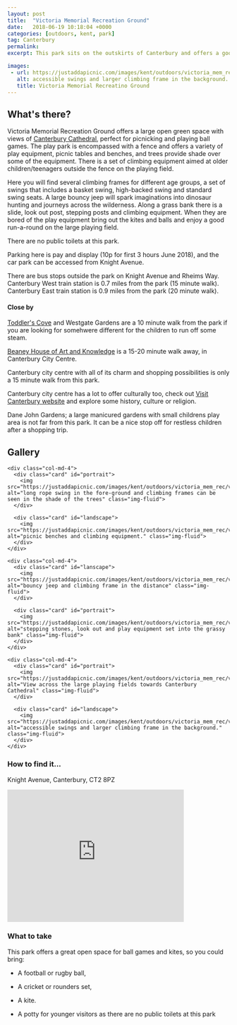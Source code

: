 ```yaml
---
layout: post
title:  "Victoria Memorial Recreation Ground"
date:   2018-06-19 10:18:04 +0000
categories: [outdoors, kent, park]
tag: Canterbury
permalink: 
excerpt: This park sits on the outskirts of Canterbury and offers a good range of play equipment, cheap parking and lots of open green space for running around or a spot of kite flying.

images: 
 - url: https://justaddapicnic.com/images/kent/outdoors/victoria_mem_rec/vic1.jpg
   alt: accessible swings and larger climbing frame in the background.
   title: Victoria Memorial Recreatino Ground
---
```


## What's there?
Victoria Memorial Recreation Ground offers a large open green space with views of [Canterbury Cathedral](https://www.canterbury-cathedral.org/), perfect for picnicking and playing ball games.  The play park is encompassed with a fence and offers a variety of play equipment, picnic tables and benches, and trees provide shade over some of the equipment. There is a set of climbing equipment aimed at older children/teenagers outside the fence on the playing field.

Here you will find several climbing frames for different age groups, a set of swings that includes a basket swing, high-backed swing and standard swing seats.  A large bouncy jeep will spark imaginations into dinosaur hunting and journeys across the wilderness.  Along a grass bank there is a slide, look out post, stepping posts and climbing equipment.  When they are bored of the play equipment bring out the kites and balls and enjoy a good run-a-round on the large playing field.

There are no public toilets at this park.

Parking here is pay and display (10p for first 3 hours June 2018), and the car park can be accessed from Knight Avenue.

There are bus stops outside the park on Knight Avenue and Rheims Way.  Canterbury West train station is 0.7 miles from the park (15 minute walk). Canterbury East train station is 0.9 miles from the park (20 minute walk).

#### Close by

[Toddler's Cove](http://www.justaddapicnic.com/outdoors/kent/park/2018/01/17/toddlers-cove.html) and Westgate Gardens are a 10 minute walk from the park if you are looking for somehwere different for the children to run off some steam.

[Beaney House of Art and Knowledge](https://www.justaddapicnic.com/indoors/kent/museum/2018/03/20/beaney-house.html) is a 15-20 minute walk away, in Canterbury City Centre.

Canterbury city centre with all of its charm and shopping possibilities is only a 15 minute walk from this park.

Canterbury city centre has a lot to offer culturally too, check out [Visit Canterbury website](http://www.canterbury.co.uk/) and explore some history, culture or religion.

Dane John Gardens; a large manicured gardens with small childrens play area is not far from this park.  It can be a nice stop off for restless children after a shopping trip.

## Gallery

<div class="container">

  <div class="row">

    <div class="col-md-4">
      <div class="card" id="portrait">
        <img src="https://justaddapicnic.com/images/kent/outdoors/victoria_mem_rec/vic3.jpg" alt="long rope swing in the fore-ground and climbing frames can be seen in the shade of the trees" class="img-fluid">
      </div>

      <div class="card" id="landscape">
        <img src="https://justaddapicnic.com/images/kent/outdoors/victoria_mem_rec/vic2.jpg" alt="picnic benches and climbing equipment." class="img-fluid">
      </div>  
    </div>

    <div class="col-md-4">
      <div class="card" id="lanscape">
        <img src="https://justaddapicnic.com/images/kent/outdoors/victoria_mem_rec/vic5.jpg" alt="bouncy jeep and climbing frame in the distance" class="img-fluid">
      </div>

      <div class="card" id="portrait">
        <img src="https://justaddapicnic.com/images/kent/outdoors/victoria_mem_rec/vic4.jpg" alt="stepping stones, look out and play equipment set into the grassy bank" class="img-fluid">
      </div>
    </div>

    <div class="col-md-4">
      <div class="card" id="portrait">
        <img src="https://justaddapicnic.com/images/kent/outdoors/victoria_mem_rec/vic7.jpg" alt="View across the large playing fields towards Canterbury Cathedral" class="img-fluid">
      </div>

      <div class="card" id="landscape">
        <img src="https://justaddapicnic.com/images/kent/outdoors/victoria_mem_rec/vic1.jpg" alt="accessible swings and larger climbing frame in the background." class="img-fluid">
      </div>
    </div>

  </div>      
</div>


### How to find it...
Knight Avenue, Canterbury, CT2 8PZ 

<iframe src="https://www.google.com/maps/embed?pb=!1m18!1m12!1m3!1d2495.3297352071686!2d1.063546565414189!3d51.28018653511213!2m3!1f0!2f0!3f0!3m2!1i1024!2i768!4f13.1!3m3!1m2!1s0x47decbb8bdb8fcd9%3A0xcf2066870e1b5e26!2sVictoria+Memorial+Recreation+Ground%2C+Canterbury!5e0!3m2!1sen!2suk!4v1529408912138" width="400" height="300" frameborder="0" style="border:0" allowfullscreen></iframe>

### What to take

This park offers a great open space for ball games and kites, so you could bring:
* A football or rugby ball,
* A cricket or rounders set, 
* A kite.

* A potty for younger visitors as there are no public toilets at this park
